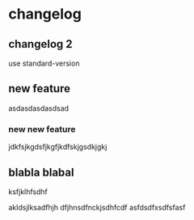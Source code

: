 # changelog

## changelog 2
use standard-version

## new feature
asdasdasdasdsad

### new new feature
jdkfsjkgdsfjkgfjkdfskjgsdkjgkj

## blabla blabal
ksfjklhfsdhf

akldsjlksadfhjh dfjhnsdfnckjsdhfcdf
asfdsdfxsdfsfasf
